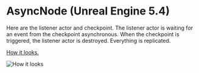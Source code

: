 # AsyncNode (Unreal Engine 5.4)

Here are the listener actor and checkpoint. The listener actor is waiting for an event from the checkpoint asynchronous. When the checkpoint is triggered, the listener actor is destroyed. Everything is replicated.

[How it looks.](https://youtu.be/BfSuPMV5oZI?si=1DFVXuMLUAJ6wqiW)

![How it looks](https://github.com/artdevar/AsyncNode/assets/37876731/17ebf877-5c93-454e-bb0e-83cad54b9f64)
